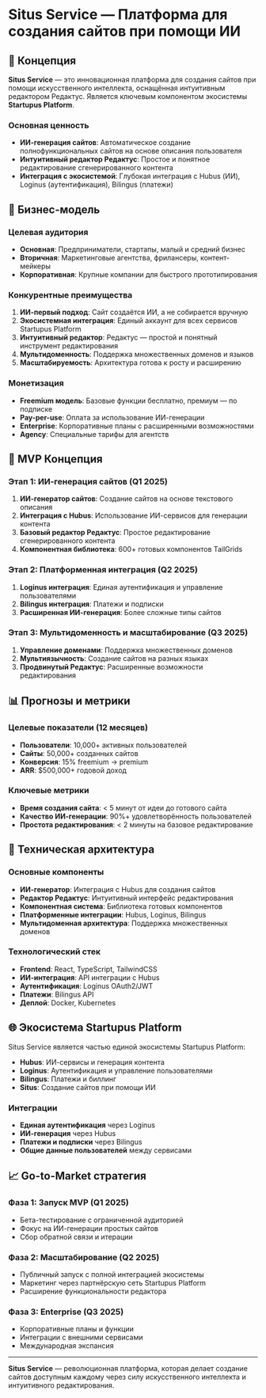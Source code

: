 # Situs Service — Платформа для создания сайтов при помощи ИИ

## 🎯 Концепция

**Situs Service** — это инновационная платформа для создания сайтов при помощи искусственного интеллекта, оснащённая интуитивным редактором Редактус. Является ключевым компонентом экосистемы **Startupus Platform**.

### Основная ценность
- **ИИ-генерация сайтов**: Автоматическое создание полнофункциональных сайтов на основе описания пользователя
- **Интуитивный редактор Редактус**: Простое и понятное редактирование сгенерированного контента
- **Интеграция с экосистемой**: Глубокая интеграция с Hubus (ИИ), Loginus (аутентификация), Bilingus (платежи)

## 🏢 Бизнес-модель

### Целевая аудитория
- **Основная**: Предприниматели, стартапы, малый и средний бизнес
- **Вторичная**: Маркетинговые агентства, фрилансеры, контент-мейкеры
- **Корпоративная**: Крупные компании для быстрого прототипирования

### Конкурентные преимущества
1. **ИИ-первый подход**: Сайт создаётся ИИ, а не собирается вручную
2. **Экосистемная интеграция**: Единый аккаунт для всех сервисов Startupus Platform
3. **Интуитивный редактор**: Редактус — простой и понятный инструмент редактирования
4. **Мультидоменность**: Поддержка множественных доменов и языков
5. **Масштабируемость**: Архитектура готова к росту и расширению

### Монетизация
- **Freemium модель**: Базовые функции бесплатно, премиум — по подписке
- **Pay-per-use**: Оплата за использование ИИ-генерации
- **Enterprise**: Корпоративные планы с расширенными возможностями
- **Agency**: Специальные тарифы для агентств

## 🚀 MVP Концепция

### Этап 1: ИИ-генерация сайтов (Q1 2025)
1. **ИИ-генератор сайтов**: Создание сайтов на основе текстового описания
2. **Интеграция с Hubus**: Использование ИИ-сервисов для генерации контента
3. **Базовый редактор Редактус**: Простое редактирование сгенерированного контента
4. **Компонентная библиотека**: 600+ готовых компонентов TailGrids

### Этап 2: Платформенная интеграция (Q2 2025)
1. **Loginus интеграция**: Единая аутентификация и управление пользователями
2. **Bilingus интеграция**: Платежи и подписки
3. **Расширенная ИИ-генерация**: Более сложные типы сайтов

### Этап 3: Мультидоменность и масштабирование (Q3 2025)
1. **Управление доменами**: Поддержка множественных доменов
2. **Мультиязычность**: Создание сайтов на разных языках
3. **Продвинутый Редактус**: Расширенные возможности редактирования

## 📊 Прогнозы и метрики

### Целевые показатели (12 месяцев)
- **Пользователи**: 10,000+ активных пользователей
- **Сайты**: 50,000+ созданных сайтов
- **Конверсия**: 15% freemium → premium
- **ARR**: $500,000+ годовой доход

### Ключевые метрики
- **Время создания сайта**: < 5 минут от идеи до готового сайта
- **Качество ИИ-генерации**: 90%+ удовлетворённость пользователей
- **Простота редактирования**: < 2 минуты на базовое редактирование

## 🔧 Техническая архитектура

### Основные компоненты
- **ИИ-генератор**: Интеграция с Hubus для создания сайтов
- **Редактор Редактус**: Интуитивный интерфейс редактирования
- **Компонентная система**: Библиотека готовых компонентов
- **Платформенные интеграции**: Hubus, Loginus, Bilingus
- **Мультидоменная архитектура**: Поддержка множественных доменов

### Технологический стек
- **Frontend**: React, TypeScript, TailwindCSS
- **ИИ-интеграция**: API интеграции с Hubus
- **Аутентификация**: Loginus OAuth2/JWT
- **Платежи**: Bilingus API
- **Деплой**: Docker, Kubernetes

## 🌐 Экосистема Startupus Platform

Situs Service является частью единой экосистемы Startupus Platform:

- **Hubus**: ИИ-сервисы и генерация контента
- **Loginus**: Аутентификация и управление пользователями  
- **Bilingus**: Платежи и биллинг
- **Situs**: Создание сайтов при помощи ИИ

### Интеграции
- **Единая аутентификация** через Loginus
- **ИИ-генерация** через Hubus
- **Платежи и подписки** через Bilingus
- **Общие данные пользователей** между сервисами

## 📈 Go-to-Market стратегия

### Фаза 1: Запуск MVP (Q1 2025)
- Бета-тестирование с ограниченной аудиторией
- Фокус на ИИ-генерации простых сайтов
- Сбор обратной связи и итерации

### Фаза 2: Масштабирование (Q2 2025)
- Публичный запуск с полной интеграцией экосистемы
- Маркетинг через партнёрскую сеть Startupus Platform
- Расширение функциональности редактора

### Фаза 3: Enterprise (Q3 2025)
- Корпоративные планы и функции
- Интеграции с внешними сервисами
- Международная экспансия

---

**Situs Service** — революционная платформа, которая делает создание сайтов доступным каждому через силу искусственного интеллекта и интуитивного редактирования.
